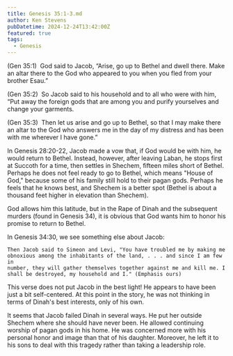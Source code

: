 ```yaml
---
title: Genesis 35:1-3.md
author: Ken Stevens
pubDatetime: 2024-12-24T13:42:00Z 
featured: true
tags:
  - Genesis 
---
```


(Gen 35:1)  God said to Jacob, “Arise, go up to Bethel and dwell there. Make
an altar there to the God who appeared to you when you fled from your
brother Esau.”

(Gen 35:2)  So Jacob said to his household and to all who were with him,
“Put away the foreign gods that are among you and purify yourselves and
change your garments.

(Gen 35:3)  Then let us arise and go up to Bethel, so that I may make there
an altar to the God who answers me in the day of my distress and has been
with me wherever I have gone.”

In Genesis 28:20-22, Jacob made a vow that, if God would be with him, he
would return to Bethel. Instead, however, after leaving Laban, he stops
first at Succoth for a time, then settles in Shechem, fifteen miles short of
Bethel. Perhaps he does not feel ready to go to Bethel, which means "House
of God," because some of his family still hold to their pagan gods. Perhaps
he feels that he knows best, and Shechem is a better spot (Bethel is about a
thousand feet higher in elevation than Shechem).

God allows him this latitude, but in the Rape of Dinah and the subsequent
murders (found in Genesis 34), it is obvious that God wants him to honor his
promise to return to Bethel.

In Genesis 34:30, we see something else about Jacob:

    Then Jacob said to Simeon and Levi, "You have troubled me by making me
    obnoxious among the inhabitants of the land, . . . and since I am few in
    number, they will gather themselves together against me and kill me. I
    shall be destroyed, my household and I." (Emphasis ours)

This verse does not put Jacob in the best light! He appears to have been
just a bit self-centered. At this point in the story, he was not thinking in
terms of Dinah's best interests, only of his own.

It seems that Jacob failed Dinah in several ways. He put her outside Shechem
where she should have never been. He allowed continuing worship of pagan
gods in his home. He was concerned more with his personal honor and image
than that of his daughter. Moreover, he left it to his sons to deal with
this tragedy rather than taking a leadership role.


